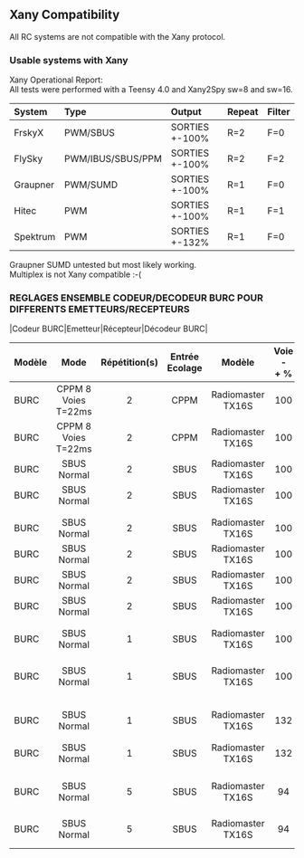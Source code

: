 ## Xany Compatibility
All RC systems are not compatible with the Xany protocol.  

### Usable systems with Xany
Xany Operational Report:  
All tests were performed with a Teensy 4.0 and Xany2Spy sw=8 and sw=16.  

System|Type|Output|Repeat|Filter|
|:---|:---|:---|:---|:---|
|FrskyX|PWM/SBUS|SORTIES +-100%|R=2|F=0|
|FlySky|PWM/IBUS/SBUS/PPM|SORTIES +-100%|R=2|F=2|
|Graupner|PWM/SUMD|SORTIES +-100%|R=1|F=0| 
|Hitec|PWM |SORTIES +-100%|R=1|F=1|
|Spektrum|PWM|SORTIES +-132%|R=1|F=0|

Graupner SUMD untested but most likely working.  
Multiplex is not Xany compatible :-(  


### REGLAGES ENSEMBLE CODEUR/DECODEUR BURC POUR DIFFERENTS EMETTEURS/RECEPTEURS		
|Codeur BURC|Emetteur|Récepteur|Décodeur BURC|

|Modèle|Mode|Répétition(s)|Entrée Ecolage|Modèle|Voie -+ %|Modèle|Interface de Sortie|Modèle|Niveau Filtrage|
|:---|:---:|:---:|:---:|:---:|:---:|:---:|:---:|:---:|:---:|
|BURC|CPPM 8 Voies T=22ms|2|CPPM|Radiomaster TX16S|100|FrSky X8R|PWM|XanySpyV7|0|
|BURC|CPPM 8 Voies T=22ms|2|CPPM|Radiomaster TX16S|100|FrSky X8R|SBUS|XanySpyV7|0|
|BURC|SBUS Normal|2|SBUS|Radiomaster TX16S|100|FrSky X8R|PWM|XanySpyV7|0|
|BURC|SBUS Normal|2|SBUS|Radiomaster TX16S|100|FrSky X8R|SBUS|XanySpyV7|0|
|||||||||||
|||||||||||
|BURC|SBUS Normal|2|SBUS|Radiomaster TX16S|100|FlySky FS-IA10B|PWM|XanySpyV7|2|
|BURC|SBUS Normal|2|SBUS|Radiomaster TX16S|100|FlySky FS-IA10B|IBUS|XanySpyV7|2|
|BURC|SBUS Normal|2|SBUS|Radiomaster TX16S|100|FlySky FS-IA10B|SBUS|XanySpyV7|2|
|BURC|SBUS Normal|2|SBUS|Radiomaster TX16S|100|FlySky FS-IA10B|CPPM|XanySpyV7|2|
|||||||||||
|||||||||||
|BURC|SBUS Normal|1|SBUS|Radiomaster TX16S|100|Graupner GR-12L|PWM|XanySpyV7|0|
|BURC|SBUS Normal|1|SBUS|Radiomaster TX16S|100|Graupner  GR-24 Pro +3xG +3A + 3M + Vario|SUMD|XanySpyV7|0|
|||||||||||
|||||||||||
|BURC|SBUS Normal|1|SBUS|Radiomaster TX16S|132|Hitec Optima 7|PWM|XanySpyV7|0|
|||||||||||
|||||||||||
|BURC|SBUS Normal|1|SBUS|Radiomaster TX16S|132|Spektrum ART6610T|PWM|XanySpyV7|0|
|||||||||||
|||||||||||
|BURC|SBUS Normal|5|SBUS|Radiomaster TX16S|94|Multiplex RX—9-DR SRXL16|PWM|XanySpyV7|1|
|BURC|SBUS Normal|5|SBUS|Radiomaster TX16S|94|Multiplex RX—9-DR SRXL16|SRXL|XanySpyV7|1|

